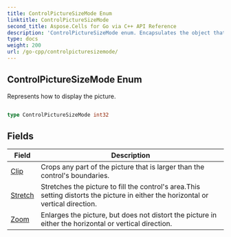 ```yaml
---
title: ControlPictureSizeMode Enum 
linktitle: ControlPictureSizeMode
second_title: Aspose.Cells for Go via C++ API Reference
description: 'ControlPictureSizeMode enum. Encapsulates the object that represents controlpicturesizemode in Go.'
type: docs
weight: 200
url: /go-cpp/controlpicturesizemode/
---
```


## ControlPictureSizeMode Enum

Represents how to display the picture.

```go

type ControlPictureSizeMode int32


```

## Fields

| Field | Description |
| --- | --- |
|[Clip](./clip/) | Crops any part of the picture that is larger than the control's boundaries. | 
|[Stretch](./stretch/) | Stretches the picture to fill the control's area.This setting distorts the picture in either the horizontal or vertical direction. | 
|[Zoom](./zoom/) | Enlarges the picture, but does not distort the picture in either the horizontal or vertical direction. | 
